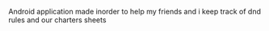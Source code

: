 Android application made inorder to help my friends and i keep track of dnd rules and our charters sheets
